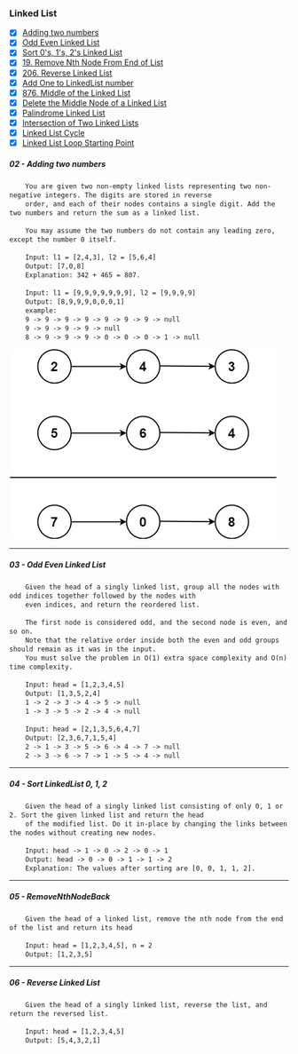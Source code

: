 ### Linked List
- [X] [Adding two numbers](https://leetcode.com/problems/add-two-numbers/description/)
- [X] [Odd Even Linked List](https://leetcode.com/problems/odd-even-linked-list/description/)
- [X] [Sort 0's, 1's, 2's Linked List](https://takeuforward.org/plus/dsa/linked-list/logic-building/sort-a-ll-of-0's-1's-and-2's)
- [X] [19. Remove Nth Node From End of List](https://leetcode.com/problems/remove-nth-node-from-end-of-list/)
- [X] [206. Reverse Linked List](https://leetcode.com/problems/reverse-linked-list/)
- [X] [Add One to LinkedList number](https://takeuforward.org/plus/dsa/linked-list/faqs--medium/add-one-to-a-number-represented-by-ll)
- [X] [876. Middle of the Linked List](https://leetcode.com/problems/middle-of-the-linked-list/description/)
- [X] [Delete the Middle Node of a Linked List](https://leetcode.com/problems/delete-the-middle-node-of-a-linked-list/description/)
- [X] [Palindrome Linked List](https://leetcode.com/problems/palindrome-linked-list/description/)
- [X] [Intersection of Two Linked Lists](https://leetcode.com/problems/intersection-of-two-linked-lists/description/)
- [X] [Linked List Cycle](https://leetcode.com/problems/linked-list-cycle/description/)
- [X] [Linked List Loop Starting Point](https://leetcode.com/problems/linked-list-cycle-ii/description/)

#####  02 - Adding two numbers
```text
    You are given two non-empty linked lists representing two non-negative integers. The digits are stored in reverse
    order, and each of their nodes contains a single digit. Add the two numbers and return the sum as a linked list.

    You may assume the two numbers do not contain any leading zero, except the number 0 itself.

    Input: l1 = [2,4,3], l2 = [5,6,4]
    Output: [7,0,8]
    Explanation: 342 + 465 = 807.

    Input: l1 = [9,9,9,9,9,9,9], l2 = [9,9,9,9]
    Output: [8,9,9,9,0,0,0,1]
    example: 
    9 -> 9 -> 9 -> 9 -> 9 -> 9 -> 9 -> null
    9 -> 9 -> 9 -> 9 -> null
    8 -> 9 -> 9 -> 9 -> 0 -> 0 -> 0 -> 1 -> null
```
![img.png](src/test/java/linkedlist/img.png)

---
##### 03 - Odd Even Linked List
```text
    Given the head of a singly linked list, group all the nodes with odd indices together followed by the nodes with
    even indices, and return the reordered list.

    The first node is considered odd, and the second node is even, and so on.
    Note that the relative order inside both the even and odd groups should remain as it was in the input.
    You must solve the problem in O(1) extra space complexity and O(n) time complexity.

    Input: head = [1,2,3,4,5]
    Output: [1,3,5,2,4]
    1 -> 2 -> 3 -> 4 -> 5 -> null
    1 -> 3 -> 5 -> 2 -> 4 -> null

    Input: head = [2,1,3,5,6,4,7]
    Output: [2,3,6,7,1,5,4]
    2 -> 1 -> 3 -> 5 -> 6 -> 4 -> 7 -> null
    2 -> 3 -> 6 -> 7 -> 1 -> 5 -> 4 -> null
```
---
##### 04 - Sort LinkedList 0, 1, 2
```text
    Given the head of a singly linked list consisting of only 0, 1 or 2. Sort the given linked list and return the head
    of the modified list. Do it in-place by changing the links between the nodes without creating new nodes.

    Input: head -> 1 -> 0 -> 2 -> 0 -> 1
    Output: head -> 0 -> 0 -> 1 -> 1 -> 2
    Explanation: The values after sorting are [0, 0, 1, 1, 2].
```
---
##### 05 - RemoveNthNodeBack
```text
    Given the head of a linked list, remove the nth node from the end of the list and return its head

    Input: head = [1,2,3,4,5], n = 2
    Output: [1,2,3,5]
```
--- 
##### 06 - Reverse Linked List
```text
    Given the head of a singly linked list, reverse the list, and return the reversed list.

    Input: head = [1,2,3,4,5]
    Output: [5,4,3,2,1]    
```